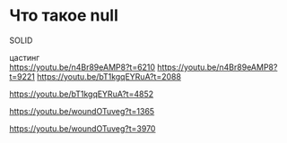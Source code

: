 # Что такое null

SOLID

цастинг              
https://youtu.be/n4Br89eAMP8?t=6210
https://youtu.be/n4Br89eAMP8?t=9221
https://youtu.be/bT1kgqEYRuA?t=2088

https://youtu.be/bT1kgqEYRuA?t=4852

https://youtu.be/woundOTuveg?t=1365

https://youtu.be/woundOTuveg?t=3970




















































